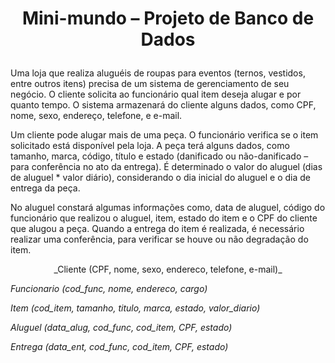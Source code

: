 # <p align=center> **Mini-mundo – Projeto de Banco de Dados** </p>

Uma loja que realiza aluguéis de roupas para eventos (ternos, vestidos, entre outros itens) precisa de um sistema de gerenciamento de seu negócio. O cliente solicita ao funcionário qual item deseja alugar e por quanto tempo. O sistema armazenará do cliente alguns dados, como CPF, nome, sexo, endereço, telefone, e e-mail.

Um cliente pode alugar mais de uma peça. O funcionário verifica se o item solicitado está disponível pela loja. A peça terá alguns dados, como tamanho, marca, código, título e estado (danificado ou não-danificado – para conferência no ato da entrega). É determinado o valor do aluguel (dias de aluguel * valor diário), considerando o dia inicial do aluguel e o dia de entrega da peça.

No aluguel constará algumas informações como, data de aluguel, código do funcionário que realizou o aluguel, item, estado do item e o CPF do cliente que alugou a peça. Quando a entrega do item é realizada, é necessário realizar uma conferência, para verificar se houve ou não degradação do item.

<p align=center> _Cliente (CPF, nome, sexo, endereco, telefone, e-mail)_ </p>

_Funcionario (cod_func, nome, endereco, cargo)_

_Item (cod_item, tamanho, titulo, marca, estado, valor_diario)_

_Aluguel (data_alug, cod_func, cod_item, CPF, estado)_

_Entrega (data_ent, cod_func, cod_item, CPF, estado)_
